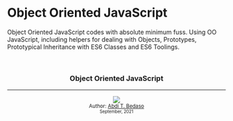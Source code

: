 # Object Oriented JavaScript

Object Oriented JavaScript codes with absolute minimum fuss. Using OO JavaScript, including helpers for dealing with Objects, Prototypes, Prototypical Inheritance with ES6 Classes and ES6 Toolings.

<br/>

<div align="center">
  <h3> Object Oriented JavaScript </h3>
  <hr/>
  <a class="header-badge" target="_blank" href="https://www.linkedin.com/in/abdibedaso/">
    <img src="https://img.shields.io/badge/style--5eba00.svg?label=LinkedIn&logo=linkedin&style=social">
  </a>
  <br/>
<sub>Author:
    <a href="https://www.linkedin.com/in/abdibedaso/" target="_blank">Abdi T. Bedaso</a>
    <br>
    <small> September, 2021</small>
</sub>
</div>